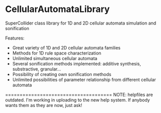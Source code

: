 CellularAutomataLibrary
=====================================

SuperCollider class library for 1D and 2D cellular automata simulation and sonification

Features:
- Great variety of 1D and 2D cellular automata families
- Methods for 1D rule space characterization
- Unlimited simultaneous cellular automata
- Several sonification methods implemented: additive synthesis, substractive, granular...
- Possibility of creating own sonification methods
- Unlimited possibilities of parameter relationship from different cellular automata

=====================================
NOTE: helpfiles are outdated. I'm working in uploading to the new help system. If anybody wants them as they are now, just ask!
